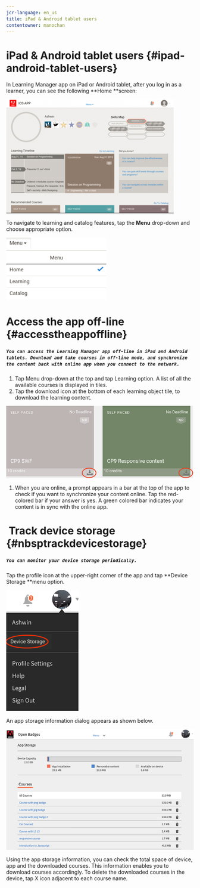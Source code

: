 ```yaml
---
jcr-language: en_us
title: iPad & Android tablet users
contentowner: manochan
---
```



# iPad & Android tablet users {#ipad-android-tablet-users}

In Learning Manager app on iPad or Android tablet, after you log in as a learner, you can see the following&nbsp;**Home&nbsp;**screen:

![](assets/screenshot-2015-08-07-12-24-40-e1439211134842.png)

To navigate to learning and catalog features, tap the&nbsp;**Menu**&nbsp;drop-down and choose appropriate option.

![](assets/menu-ipad.png) 

# Access the app off-line  {#accesstheappoffline}

##### `You can access the Learning Manager app off-line in iPad and Android tablets. Download and take courses in off-line mode, and synchronize the content back with online app when you connect to the network.`

1. Tap&nbsp;Menu&nbsp;drop-down at the top and tap&nbsp;Learning&nbsp;option. A list of all the available courses is displayed in tiles.
1. Tap the download icon at the bottom of each learning object tile, to download the learning content.

![](assets/download-ipad.png)

1. When you are online, a prompt appears in a bar at the top of the app to check if you want to synchronize your content online. Tap the red-colored bar if your answer is yes. A green colored bar indicates your content is in sync with the online app.

# &nbsp;Track device storage  {#nbsptrackdevicestorage}

##### `You can monitor your device storage periodically.`

Tap the profile icon at the upper-right corner of the app and tap&nbsp;**Device Storage&nbsp;**menu option.

![](assets/app-device-storage.png)

An app storage information dialog appears as shown below.

![](assets/app-storage.png)

Using the app storage information, you can check the total space of device, app and the downloaded courses. This information enables you to download courses accordingly. To delete the downloaded courses in the device, tap X icon adjacent to each course name.

